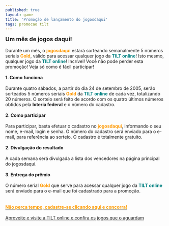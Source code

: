```yaml
---
published: true
layout: game
title: 'Promoção de lançamento do jogosdaqui'
tags: promocao tilt
---
```

<font size="4"><span style="font-weight: bold;">Um m&ecirc;s de jogos daqui!</span></font><br />
 <br /> Durante um m&ecirc;s, o <span style="font-weight: bold; color: rgb(255, 153, 0);">jogosdaqui</span> estar&aacute; sorteando semanalmente 5 n&uacute;meros seriais <span style="font-weight: bold; color: rgb(255, 153, 0);">Gold</span>, v&aacute;lido para acessar qualquer jogo da <span style="font-weight: bold; color: rgb(0, 128, 128);">TILT online</span>! Isto mesmo, qualquer jogo da <span style="font-weight: bold; color: rgb(0, 128, 128);">TILT online</span>! Incr&iacute;vel! Voc&ecirc; n&atilde;o pode perder esta promo&ccedil;&atilde;o! Veja s&oacute; como &eacute; f&aacute;cil participar!<br /><br /><span style="font-weight: bold;">1. Como funciona</span><br /><br />Durante quatro s&aacute;bados, a partir do dia 24 de setembro de 2005, ser&atilde;o sorteados 5 n&uacute;meros seriais <span style="font-weight: bold; color: rgb(255, 153, 0);">Gold</span> da <span style="font-weight: bold; color: rgb(0, 128, 128);">TILT online</span> de cada vez, totalizando 20 n&uacute;meros. O sorteio ser&aacute; feito de acordo com os quatro &uacute;ltimos n&uacute;meros obtidos pela <span style="font-weight: bold;">loteria federal</span> e o n&uacute;mero do cadastro.<br /><br /><span style="font-weight: bold;">2. Como participar</span><br /><br />Para participar, basta efetuar o cadastro no <span style="font-weight: bold; color: rgb(255, 153, 0);">jogosdaqui</span>, informando o seu nome, e-mail, login e senha. O n&uacute;mero do cadastro ser&aacute; enviado para o e-mail, para refer&ecirc;ncia ao sorteio. O cadastro &eacute; totalmente gratuito.<br /><br /><span style="font-weight: bold;">2. Divulga&ccedil;&atilde;o do resultado</span><br /><br />A cada semana ser&aacute; divulgada a lista dos vencedores na p&aacute;gina principal do jogosdaqui.<br /><br /><span style="font-weight: bold;">3. Entrega do pr&ecirc;mio</span><br /><br />O n&uacute;mero serial <span style="font-weight: bold; color: rgb(255, 153, 0);">Gold</span> que serve para acessar qualquer jogo da <span style="font-weight: bold; color: rgb(0, 128, 128);">TILT online</span> ser&aacute; enviado para o e-mail que foi cadastrado para a promo&ccedil;&atilde;o.<br />
 <br /><br /> <a href="{{ site.baseurl }}"><span style="font-weight: bold; color: rgb(255, 153, 0);">N&atilde;o perca tempo, cadastre-se clicando aqui e concorra!</span></a>
<br /><br /><a href="http://www.tilt.net">Aproveite e visite a TILT online e confira os jogos que o aguardam</a>

